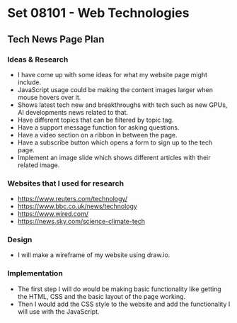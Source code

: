 # Set 08101 - Web Technologies
## Tech News Page Plan
### Ideas & Research
* I have come up with some ideas for what my website page might include.
* JavaScript usage could be making the content images larger when mouse hovers over it.
* Shows latest tech new and breakthroughs with tech such as new GPUs, AI developments news related to that.
* Have different topics that can be filtered by topic tag.
* Have a support message function for asking questions.
* Have a video section on a ribbon in between the page.
* Have a subscribe button which opens a form to sign up to the tech page.
* Implement an image slide which shows different articles with their related image.


### Websites that I used for research
* https://www.reuters.com/technology/  
* https://www.bbc.co.uk/news/technology   
* https://www.wired.com/  
* https://news.sky.com/science-climate-tech 


### Design
* I will make a wireframe of my website using draw.io.


### Implementation
* The first step I will do would be making basic functionality like getting the HTML, CSS and the basic layout of the page working.
* Then I would add the CSS style to the website and add the functionality I will use with the JavaScript.
